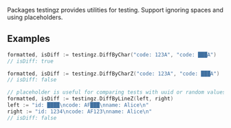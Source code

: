 Packages testingz provides utilities for testing. Support ignoring spaces and using placeholders.

## Examples

```go
formatted, isDiff := testingz.DiffByChar("code: 123A", "code: ███A")
// isDiff: true

formatted, isDiff := testingz.DiffByCharZ("code: 123A", "code: ███A")
// isDiff: false

// placeholder is useful for comparing tests with uuid or random values
formatted, isDiff := testingz.DiffByLineZ(left, right)
left := "id: ████\ncode: AF███\nname: Alice\n"
right := "id: 1234\ncode: AF123\nname: Alice\n"
// isDiff: false
```
